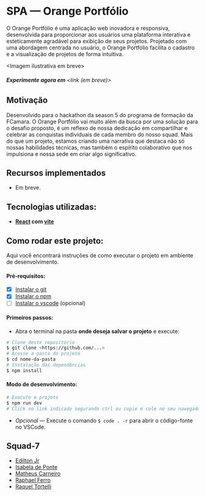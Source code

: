 # SPA — Orange Portfólio

O Orange Portfólio é uma aplicação web inovadora e responsiva, desenvolvida para proporcionar aos usuários uma plataforma interativa e esteticamente agradável para exibição de seus projetos. Projetado com uma abordagem centrada no usuário, o Orange Portfólio facilita o cadastro e a visualização de projetos de forma intuitiva.

\<Imagem ilustrativa em breve>

###### **Experimente agora em** \<link (em breve)>

## Motivação

Desenvolvido para o hackathon da season 5 do programa de formação da FCamara. O Orange Portfólio vai muito além da busca por uma solução para o desafio proposto, é um reflexo de nossa dedicação em compartilhar e celebrar as conquistas individuais de cada membro do nosso squad. Mais do que um projeto, estamos criando uma narrativa que destaca não só nossas habilidades técnicas, mas também o espírito colaborativo que nos impulsiona e nossa sede em criar algo significativo.

## Recursos implementados

- Em breve.

## Tecnologias utilizadas:

- **[React](https://react.dev/) com [vite](https://vitejs.dev/)**

## Como rodar este projeto:

Aqui você encontrará instruções de como executar o projeto em ambiente de desenvolvimento.

#### Pré-requisitos:

- [x] [Instalar o git](https://git-scm.com/downloads)
- [x] [Instalar o npm](https://www.npmjs.com/package/npm)
- [ ] [Instalar o vscode](https://code.visualstudio.com/) (opcional)

#### Primeiros passos:

- Abra o terminal na pasta **onde deseja salvar o projeto** e execute:

```bash
# Clone deste repositório
$ git clone <https://github.com/...>
# Acesse a pasta do projeto
$ cd nome-da-pasta
# Instalação das dependências
$ npm install
```

#### Modo de desenvolvimento:

```bash
# Execute o projeto
$ npm run dev
# Click no link indicado segurando ctrl ou copie e cole no seu navegador
```

- _Opcional_ — Execute o comando `$ code . -r` para abrir o código-fonte no VSCode.

## Squad-7

- [Edilton Jr](https://github.com/ediltonx)
- [Isabela de Ponte](https://github.com/Isabelaponte)
- [Matheus Carneiro](https://github.com/carneiromatheus)
- [Raphael Ferro](https://github.com/rhferro)
- [Raquel Tortelli](https://github.com/RaquelTortelli)
